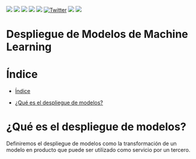  <p align="left">
   <img src="https://img.shields.io/badge/status-en%20desarrollo-green"> 
   <img src="https://img.shields.io/github/issues/jesusdanielquiroga/Despliegue-de-Modelos-de-Machine-Learning">
   <img src="https://img.shields.io/github/forks/jesusdanielquiroga/Despliegue-de-Modelos-de-Machine-Learning">
   <img src="https://img.shields.io/github/forks/jesusdanielquiroga/Despliegue-de-Modelos-de-Machine-Learning">
   <img src="https://img.shields.io/github/license/jesusdanielquiroga/Despliegue-de-Modelos-de-Machine-Learning">
<a href="https://twitter.com/intent/tweet?text=Wow:&url=https%3A%2F%2Fgithub.com%2Fjesusdanielquiroga%2FIntroduccion-Base-de-Datos"><img alt="Twitter" src="https://img.shields.io/twitter/url?style=social&url=https%3A%2F%2Ftwitter.com%2Fjdquiroga2410"></a>
   <img src="https://img.shields.io/github/stars/camilafernanda?style=social">
   <img src="https://img.shields.io/badge/topic-machinelearning-red">
  </p>

# Despliegue de Modelos de Machine Learning

# Índice

* [Índice](#índice)

* [¿Qué es el despliegue de modelos?](#¿qué-es-el-despliegue-de-modelos?)

# ¿Qué es el despliegue de modelos?

Definiremos el despliegue de modelos como la transformación de un modelo en producto que puede ser utilizado como servicio por un tercero.

